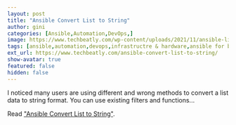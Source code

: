 ```yaml
---
layout: post
title: "Ansible Convert List to String"
author: gini
categories: [Ansible,Automation,DevOps,]
image: https://www.techbeatly.com/wp-content/uploads/2021/11/ansible-list-to-string-1024x576.png
tags: [ansible,automation,devops,infrastructre & hardware,ansible for beginners,ansible full course,ansible list to string,ansible list to string operation,ansible string handling,ansible string to list,how to convert list to string in ansible,]
ext_url: https://www.techbeatly.com/ansible-convert-list-to-string/
show-avatar: true
featured: false
hidden: false
---
```


I noticed many users are using different and wrong methods to convert a list data to string format. You can use existing filters and functions...

Read ["Ansible Convert List to String"](https://www.techbeatly.com/ansible-convert-list-to-string/).